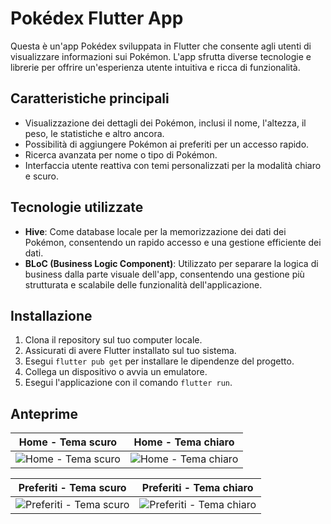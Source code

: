 # Pokédex Flutter App

Questa è un'app Pokédex sviluppata in Flutter che consente agli utenti di visualizzare informazioni sui Pokémon. L'app sfrutta diverse tecnologie e librerie per offrire un'esperienza utente intuitiva e ricca di funzionalità.

## Caratteristiche principali

- Visualizzazione dei dettagli dei Pokémon, inclusi il nome, l'altezza, il peso, le statistiche e altro ancora.
- Possibilità di aggiungere Pokémon ai preferiti per un accesso rapido.
- Ricerca avanzata per nome o tipo di Pokémon.
- Interfaccia utente reattiva con temi personalizzati per la modalità chiaro e scuro.

## Tecnologie utilizzate

- **Hive**: Come database locale per la memorizzazione dei dati dei Pokémon, consentendo un rapido accesso e una gestione efficiente dei dati.
- **BLoC (Business Logic Component)**: Utilizzato per separare la logica di business dalla parte visuale dell'app, consentendo una gestione più strutturata e scalabile delle funzionalità dell'applicazione.

## Installazione

1. Clona il repository sul tuo computer locale.
2. Assicurati di avere Flutter installato sul tuo sistema.
3. Esegui `flutter pub get` per installare le dipendenze del progetto.
4. Collega un dispositivo o avvia un emulatore.
5. Esegui l'applicazione con il comando `flutter run`.
## Anteprime

| Home - Tema scuro                        | Home - Tema chiaro                        |
| ---------------------------------------- | ----------------------------------------- |
| ![Home - Tema scuro](https://github.com/AleScorrano/Pokedex/assets/108980940/83380380-d2ef-4ee9-bb64-5b60ac856a98) | ![Home - Tema chiaro](https://github.com/AleScorrano/Pokedex/assets/108980940/69328b2d-bf2d-4610-9532-70e3e706a922) |

| Preferiti - Tema scuro                           | Preferiti - Tema chiaro                            |
| ----------------------------------------------- | ------------------------------------------------- |
| ![Preferiti - Tema scuro](https://github.com/AleScorrano/Pokedex/assets/108980940/fe8ec1a5-b6b0-4b86-b801-42eefd3fd4db) | ![Preferiti - Tema chiaro](https://github.com/AleScorrano/Pokedex/assets/108980940/e7156886-2494-49da-bb5b-e72870318ec8) |


